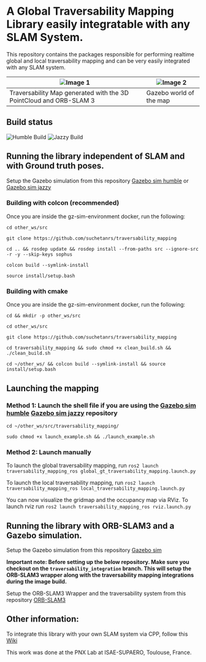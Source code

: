 # A Global Traversability Mapping Library easily integratable with any SLAM System.

This repository contains the packages responsible for performing realtime global and local traversability mapping and can be very easily integrated with any SLAM system.

| ![Image 1](images/traversability_map.gif) | ![Image 2](images/gazebo.gif) |
|-------------------------|-------------------------|
| Traversability Map generated with the 3D PointCloud and ORB-SLAM 3 | Gazebo world of the map|

## Build status
![Humble Build](https://github.com/suchetanrs/traversability_mapping/actions/workflows/build-humble-image.yml/badge.svg)
![Jazzy Build](https://github.com/suchetanrs/traversability_mapping/actions/workflows/build-jazzy-image.yml/badge.svg)

## Running the library independent of SLAM and with Ground truth poses.

Setup the Gazebo simulation from this repository [Gazebo sim humble](https://github.com/suchetanrs/gz-sim-environment/tree/humble) or [Gazebo sim jazzy](https://github.com/suchetanrs/gz-sim-environment/tree/jazzy)

### Building with colcon (recommended)

Once you are inside the gz-sim-environment docker, run the following:

```cd other_ws/src```

```git clone https://github.com/suchetanrs/traversability_mapping```

```cd .. && rosdep update && rosdep install --from-paths src --ignore-src -r -y --skip-keys sophus```

```colcon build --symlink-install```

```source install/setup.bash```


### Building with cmake

Once you are inside the gz-sim-environment docker, run the following:

```cd && mkdir -p other_ws/src```

```cd other_ws/src```

```git clone https://github.com/suchetanrs/traversability_mapping```

```cd traversability_mapping && sudo chmod +x clean_build.sh && ./clean_build.sh```

```cd ~/other_ws/ && colcon build --symlink-install && source install/setup.bash```

## Launching the mapping

### Method 1: Launch the shell file if you are using the [Gazebo sim humble](https://github.com/suchetanrs/gz-sim-environment/tree/humble) [Gazebo sim jazzy](https://github.com/suchetanrs/gz-sim-environment/tree/jazzy) repository

```cd ~/other_ws/src/traversability_mapping/```

```sudo chmod +x launch_example.sh && ./launch_example.sh```

### Method 2: Launch manually

To launch the global traversability mapping, run ```ros2 launch traversability_mapping_ros global_gt_traversability_mapping.launch.py```

To launch the local traversability mapping, run
```ros2 launch traversability_mapping_ros local_traversability_mapping.launch.py```

You can now visualize the gridmap and the occupancy map via RViz. To launch rviz run 
```ros2 launch traversability_mapping_ros rviz.launch.py```

## Running the library with ORB-SLAM3 and a Gazebo simulation.

Setup the Gazebo simulation from this repository [Gazebo sim](https://github.com/suchetanrs/gz-sim-environment)

**Important note: Before setting up the below repository. Make sure you checkout on the ```traversability_integration``` branch. This will setup the ORB-SLAM3 wrapper along with the traversability mapping integrations during the image build.**

Setup the ORB-SLAM3 Wrapper and the traversability system from this repository [ORB-SLAM3](https://github.com/suchetanrs/ORB-SLAM3-ROS2-Docker/tree/traversability_integration)

## Other information:

To integrate this library with your own SLAM system via CPP, follow this [Wiki](https://github.com/suchetanrs/traversability_mapping/wiki/Integrating-with-your-own-SLAM-System.)

This work was done at the PNX Lab at ISAE-SUPAERO, Toulouse, France.
